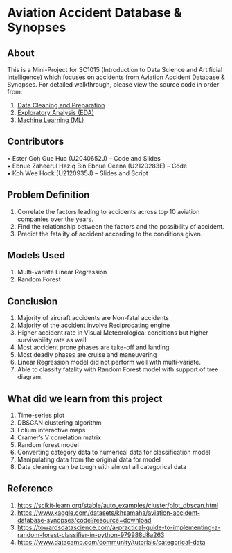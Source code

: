 # Aviation Accident Database & Synopses
## About
This is a Mini-Project for SC1015 (Introduction to Data Science and Artificial Intelligence) which focuses on accidents from Aviation Accident Database & Synopses. For detailed walkthrough, please view the source code in order from:
1.	[Data Cleaning and Preparation](https://github.com/estergohgh/sc1015dsaiproj/blob/main/Sections/Data%20Cleaning%20and%20Preparation.ipynb)
2.	[Exploratory Analysis (EDA)](https://github.com/estergohgh/sc1015dsaiproj/blob/main/Sections/Exploratory%20Analysis%20(EDA).ipynb)
3.	[Machine Learning (ML)](https://github.com/estergohgh/sc1015dsaiproj/blob/main/Sections/Machine%20Learning%20(ML).ipynb)

## Contributors
•	Ester Goh Gue Hua (U2040652J) – Code and Slides <br>
•	Ebnue Zaheerul Haziq Bin Ebnue Ceena (U2120283E) – Code <br>
•	Koh Wee Hock (U2120935J) – Slides and Script

## Problem Definition
1.	Correlate the factors leading to accidents across top 10 aviation companies over the years.
2.	Find the relationship between the factors and the possibility of accident.
3.	Predict the fatality of accident according to the conditions given.

## Models Used
1.	Multi-variate Linear Regression
2.	Random Forest

## Conclusion
1.	Majority of aircraft accidents are Non-fatal accidents 
2.	Majority of the accident involve Reciprocating engine
3.	Higher accident rate in Visual Meteorological conditions but higher survivability rate as well
4.	Most accident prone phases are take-off and landing
5.	Most deadly phases are cruise and maneuvering 
6.	Linear Regression model did not perform well with multi-variate.
7.	Able to classify fatality with Random Forest model with support of tree diagram.

## What did we learn from this project
1.	Time-series plot
2.	DBSCAN clustering algorithm
3.	Folium interactive maps
4.	Cramer’s V correlation matrix
5.	Random forest model
6.	Converting category data to numerical data for classification model
7.	Manipulating data from the original data for model 
8.	Data cleaning can be tough with almost all categorical data

## Reference
1.	https://scikit-learn.org/stable/auto_examples/cluster/plot_dbscan.html
2.	https://www.kaggle.com/datasets/khsamaha/aviation-accident-database-synopses/code?resource=download
3.	https://towardsdatascience.com/a-practical-guide-to-implementing-a-random-forest-classifier-in-python-979988d8a263
4.	https://www.datacamp.com/community/tutorials/categorical-data
